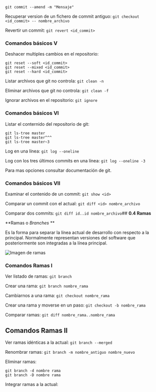 `git commit --amend -m "Mensaje"`

Recuperar version de un fichero de commit antiguo:
`git checkout <id_commit> -- nombre_archivo`

Revertir un commit:
`git revert <id_commit>`

### Comandos básicos V

Deshacer multiples cambios en el repositorio:
~~~
git reset --soft <id_commit>
git reset --mixed <id_commit>
git reset --hard <id_commit>
~~~

Listar archivos que git no controla:
`git clean -n`

Eliminar archivos que git no controla:
`git clean -f`

Ignorar archivos en el repositorio:
`git ignore`

### Comandos básicos VI

Listar el conternido del repositorio de git:
~~~
git ls-tree master
git ls-tree master^^^
git ls-tree master~3
~~~

Log en una línea:
`git log --oneline`

Log con los tres últimos commits en una línea:
`git log --oneline -3`

Para mas opciones consultar documentación de git.

### Comandos básicos VII

Examinar el contenido de un commit:
`git show <id>`

Comparar un commit con el actual:
`git diff <id> nombre_archivo`

Comparar dos commits:
`git diff id..id nombre_archivo`## **0.4 Ramas**

**Ramas o *Branches* **

Es la forma para separar la línea actual de desarrollo con respecto a la principal. Normalmente representan versiones del software que posteriormente son integradas a la línea principal.

![Imagen de ramas](https://leanpub.com/site_images/git-flow/git-workflow-release-cycle-4maintenance.png)


### **Comandos Ramas I**

Ver listado de ramas:
`git branch`

Crear una rama:
`git branch nombre_rama`

Cambiarnos a una rama:
`git checkout nombre_rama`

Crear una rama y moverse en un paso:
`git checkout -b nombre_rama`

Comparar ramas:
`git diff nombre_rama..nombre_rama`


## **Comandos Ramas II**

Ver ramas idénticas a la actual:
`git branch --merged`

Renombrar ramas:
`git branch -m nombre_antiguo nombre_nuevo`

Eliminar ramas:
~~~
git branch -d nombre rama
git branch -D nombre rama
~~~

Integrar ramas a la actual:
